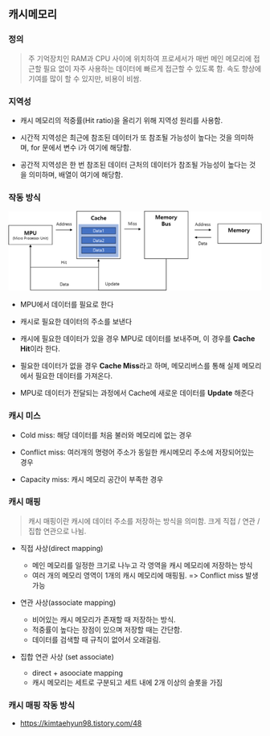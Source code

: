 ## 캐시메모리

### 정의
> 주 기억장치인 RAM과 CPU 사이에 위치하여 프로세서가 매번 메인 메모리에 접근할 필요 없이 자주 사용하는 데이터에 빠르게 접근할 수 있도록 함. 속도 향상에 기여를 많이 할 수 있지만, 비용이 비쌈.

### 지역성
- 캐시 메모리의 적중률(Hit ratio)을 올리기 위해 지역성 원리를 사용함.

- 시간적 지역성은 최근에 참조된 데이터가 또 참조될 가능성이 높다는 것을 의미하며, for 문에서 변수 i가 여기에 해당함.
- 공간적 지역성은 한 번 참조된 데이터 근처의 데이터가 참조될 가능성이 높다는 것을 의미하며, 배열이 여기에 해당함.

### 작동 방식

<img src="../assets/cache_process.png" width=600> <br>

- MPU에서 데이터를 필요로 한다

- 캐시로 필요한 데이터의 주소를 보낸다
- 캐시에 필요한 데이터가 있을 경우 MPU로 데이터를 보내주며, 이 경우를 **Cache Hit**이라 한다.
- 필요한 데이터가 없을 경우 **Cache Miss**라고 하며, 메모리버스를 통해 실제 메모리에서 필요한 데이터를 가져온다.
- MPU로 데이터가 전달되는 과정에서 Cache에 새로운 데이터를 **Update** 해준다

### 캐시 미스
- Cold miss: 해당 데이터를 처음 불러와 메모리에 없는 경우

- Conflict miss: 여러개의 명령어 주소가 동일한 캐시메모리 주소에 저장되어있는 경우
- Capacity miss: 캐시 메모리 공간이 부족한 경우

### 캐시 매핑
> 캐시 매핑이란 캐시에 데이터 주소를 저장하는 방식을 의미함. 크게 직접 / 연관 / 집합 연관으로 나뉨.
- 직접 사상(direct mapping) 
    - 메인 메모리를 일정한 크기로 나누고 각 영역을 캐시 메모리에 저장하는 방식
    - 여러 개의 메모리 영역이 1개의 캐시 메모리에 매핑됨. => Conflict miss 발생 가능

- 연관 사상(associate mapping)
    - 비어있는 캐시 메모리가 존재할 때 저장하는 방식.
    - 적중률이 높다는 장점이 있으며 저장할 때는 간단함.
    - 데이터를 검색할 때 규칙이 없어서 오래걸림.

- 집합 연관 사상 (set associate)
    - direct + asoociate mapping
    - 캐시 메모리는 세트로 구분되고 세트 내에 2개 이상의 슬롯을 가짐


### 캐시 매핑 작동 방식
- https://kimtaehyun98.tistory.com/48